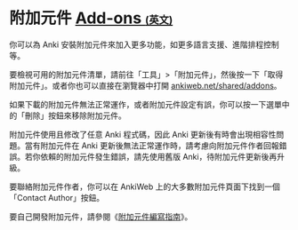 # 附加元件 [Add-ons <span style="font-size:18px;">(英文)</span>](https://docs.ankiweb.net/addons.html)

你可以為 Anki 安裝附加元件來加入更多功能，如更多語言支援、進階排程控制等。

要檢視可用的附加元件清單，請前往「工具」>「附加元件」，然後按一下「取得附加元件」。或者你也可以直接在瀏覽器中打開 [ankiweb.net/shared/addons](https://ankiweb.net/shared/addons)。

如果下載的附加元件無法正常運作，或者附加元件設定有誤，你可以按一下選單中的「刪除」按鈕來移除附加元件。

附加元件使用且修改了任意 Anki 程式碼，因此 Anki 更新後有時會出現相容性問題。當有附加元件在 Anki 更新後無法正常運作時，請考慮向附加元件作者回報錯誤。若你依賴的附加元件發生錯誤，請先使用舊版 Anki，待附加元件更新後再升級。

要聯絡附加元件作者，你可以在 AnkiWeb 上的大多數附加元件頁面下找到一個「Contact Author」按鈕。

要自己開發附加元件，請參閱《[附加元件編寫指南](https://addon-docs.ankiweb.net)》。
